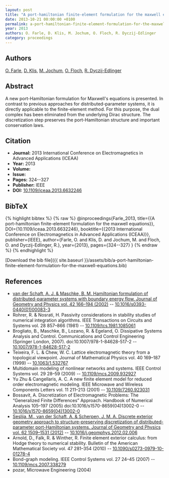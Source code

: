 ```yaml
---
layout: post
title: "A port-hamiltonian finite-element formulation for the maxwell equations"
date: 2013-10-21 00:00:00 +0100
permalink: a-port-hamiltonian-finite-element-formulation-for-the-maxwell-equations
year: 2013
authors: O. Farle, D. Klis, M. Jochum, O. Floch, R. Dyczij-Edlinger
category: proceedings
---
```

 
## Authors
[O. Farle](authors/ortwin-farle), [D. Klis](authors/d-klis), [M. Jochum](authors/m-jochum), [O. Floch](authors/o-floch), [R. Dyczij-Edlinger](authors/romanus-dyczij-edlinger)
 
## Abstract
A new port-Hamiltonian formulation for Maxwell's equations is presented. In contrast to previous approaches for distributed-parameter systems, it is directly applicable to the finite-element method. For this purpose, the dual complex has been eliminated from the underlying Dirac structure. The discretization step preserves the port-Hamiltonian structure and important conservation laws.
 
## Citation
- **Journal:** 2013 International Conference on Electromagnetics in Advanced Applications (ICEAA)
- **Year:** 2013
- **Volume:** 
- **Issue:** 
- **Pages:** 324--327
- **Publisher:** IEEE
- **DOI:** [10.1109/iceaa.2013.6632246](https://doi.org/10.1109/iceaa.2013.6632246)
 
## BibTeX
{% highlight bibtex %}
{% raw %}
@inproceedings{Farle_2013,
  title={{A port-hamiltonian finite-element formulation for the maxwell equations}},
  DOI={10.1109/iceaa.2013.6632246},
  booktitle={{2013 International Conference on Electromagnetics in Advanced Applications (ICEAA)}},
  publisher={IEEE},
  author={Farle, O. and Klis, D. and Jochum, M. and Floch, O. and Dyczij-Edlinger, R.},
  year={2013},
  pages={324--327}
}
{% endraw %}
{% endhighlight %}
 
[Download the bib file]({{ site.baseurl }}/assets/bib/a-port-hamiltonian-finite-element-formulation-for-the-maxwell-equations.bib)
 
## References
- [van der Schaft, A. J. & Maschke, B. M. Hamiltonian formulation of distributed-parameter systems with boundary energy flow. Journal of Geometry and Physics vol. 42 166–194 (2002)](hamiltonian-formulation-of-distributed-parameter-systems-with-boundary-energy-flow) -- [10.1016/s0393-0440(01)00083-3](https://doi.org/10.1016/s0393-0440(01)00083-3)
- Rohrer, R. & Nosrati, H. Passivity considerations in stability studies of numerical integration algorithms. IEEE Transactions on Circuits and Systems vol. 28 857–866 (1981) -- [10.1109/tcs.1981.1085061](https://doi.org/10.1109/tcs.1981.1085061)
- Brogliato, B., Maschke, B., Lozano, R. & Egeland, O. Dissipative Systems Analysis and Control. Communications and Control Engineering (Springer London, 2007). doi:10.1007/978-1-84628-517-2 -- [10.1007/978-1-84628-517-2](https://doi.org/10.1007/978-1-84628-517-2)
- Teixeira, F. L. & Chew, W. C. Lattice electromagnetic theory from a topological viewpoint. Journal of Mathematical Physics vol. 40 169–187 (1999) -- [10.1063/1.532767](https://doi.org/10.1063/1.532767)
- Multidomain modeling of nonlinear networks and systems. IEEE Control Systems vol. 29 28–59 (2009) -- [10.1109/mcs.2009.932927](https://doi.org/10.1109/mcs.2009.932927)
- Yu Zhu & Cangellaris, A. C. A new finite element model for reduced order electromagnetic modeling. IEEE Microwave and Wireless Components Letters vol. 11 211–213 (2001) -- [10.1109/7260.923031](https://doi.org/10.1109/7260.923031)
- Bossavit, A. Discretization of Electromagnetic Problems: The “Generalized Finite Differences” Approach. Handbook of Numerical Analysis 105–197 (2005) doi:10.1016/s1570-8659(04)13002-0 -- [10.1016/s1570-8659(04)13002-0](https://doi.org/10.1016/s1570-8659(04)13002-0)
- [Seslija, M., van der Schaft, A. & Scherpen, J. M. A. Discrete exterior geometry approach to structure-preserving discretization of distributed-parameter port-Hamiltonian systems. Journal of Geometry and Physics vol. 62 1509–1531 (2012)](discrete-exterior-geometry-approach-to-structure-preserving-discretization-of-distributed-parameter-port-hamiltonian-systems) -- [10.1016/j.geomphys.2012.02.006](https://doi.org/10.1016/j.geomphys.2012.02.006)
- Arnold, D., Falk, R. & Winther, R. Finite element exterior calculus: from Hodge theory to numerical stability. Bulletin of the American Mathematical Society vol. 47 281–354 (2010) -- [10.1090/s0273-0979-10-01278-4](https://doi.org/10.1090/s0273-0979-10-01278-4)
- Bond-graph modeling. IEEE Control Systems vol. 27 24–45 (2007) -- [10.1109/mcs.2007.338279](https://doi.org/10.1109/mcs.2007.338279)
- pozar, Microwave Engineering (2004)

